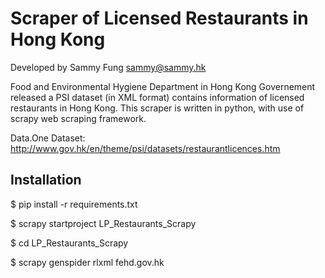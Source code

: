 Scraper of Licensed Restaurants in Hong Kong
============================================

Developed by Sammy Fung <sammy@sammy.hk>

Food and Environmental Hygiene Department in Hong Kong Governement released a PSI dataset (in XML format) contains information of licensed restaurants in Hong Kong. This scraper is written in python, with use of scrapy web scraping framework.

Data.One Dataset: http://www.gov.hk/en/theme/psi/datasets/restaurantlicences.htm

Installation
------------

$ pip install -r requirements.txt

$ scrapy startproject LP_Restaurants_Scrapy

$ cd LP_Restaurants_Scrapy

$ scrapy genspider rlxml fehd.gov.hk

